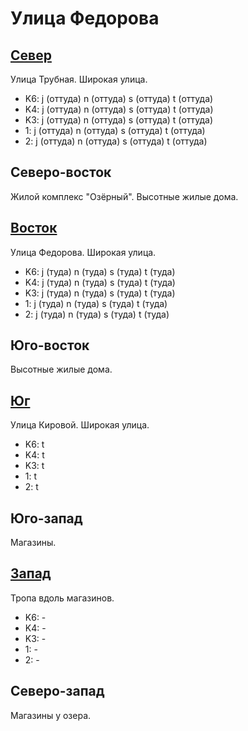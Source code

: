 # Улица Федорова

## [Север](./10360090.md)

Улица Трубная.
Широкая улица.

* K6:   j (оттуда)  n (оттуда)  s (оттуда)  t (оттуда)
* K4:   j (оттуда)  n (оттуда)  s (оттуда)  t (оттуда)
* K3:   j (оттуда)  n (оттуда)  s (оттуда)  t (оттуда)
* 1:    j (оттуда)  n (оттуда)  s (оттуда)  t (оттуда)
* 2:    j (оттуда)  n (оттуда)  s (оттуда)  t (оттуда)

## Северо-восток

Жилой комплекс "Озёрный".
Высотные жилые дома.

## [Восток](./10370100.md)

Улица Федорова.
Широкая улица.

* K6:   j (туда)    n (туда)    s (туда)    t (туда)
* K4:   j (туда)    n (туда)    s (туда)    t (туда)
* K3:   j (туда)    n (туда)    s (туда)    t (туда)
* 1:    j (туда)    n (туда)    s (туда)    t (туда)
* 2:    j (туда)    n (туда)    s (туда)    t (туда)

## Юго-восток

Высотные жилые дома.

## [Юг](./10360105.md)

Улица Кировой.
Широкая улица.

* K6:   t
* K4:   t
* K3:   t
* 1:    t
* 2:    t

## Юго-запад

Магазины.

## [Запад](./10355100.md)

Тропа вдоль магазинов.

* K6:   -
* K4:   -
* K3:   -
* 1:    -
* 2:    -

## Северо-запад

Магазины у озера.
